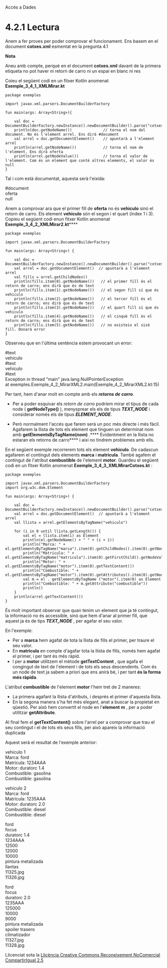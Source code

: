 Accés a Dades

 
# 4.2.1 Lectura

Anem a fer proves per poder comprovar el funcionament. Ens basem en el
document **cotxes.xml** esmentat en la pregunta 4.1

**Nota**

Aneu amb compte, perquè en el document **cotxes.xml** davant de la primera
etiqueta no pot haver ni retorn de carro ni un espai en blanc ni res

Coieu el següent codi en un fitxer Kotlin anomenat
**Exemple_3_4_1_XMLMirar.kt**

    
    
    package exemples
    
    import javax.xml.parsers.DocumentBuilderFactory
    
    fun main(args: Array<String>){
    
        val doc = DocumentBuilderFactory.newInstance().newDocumentBuilder().parse("cotxes.xml")
        println(doc.getNodeName())     			// torna el nom del document. No és l'element arrel. Ens dirà #document
        val arrel = doc.getDocumentElement()	// apuntarà a l'element arrel
        println(arrel.getNodeName())			// torna el nom de l'element. Ens dirà oferta
        println(arrel.getNodeValue())			// torna el valor de l'element. Com és un element que conté altres elements, el valor és null
    }

Tal i com està documentat, aquesta serà l'eixida:

#document  
oferta  
null

Anem a comprovar ara que el primer fill de **oferta** no és **vehiculo** sinó
el retorn de carro. Els element **vehiculo** són el segon i el quart (índex 1
i 3). Copieu el següent codi enun fitxer Kotlin anomenat
**Exemple_3_4_2_XMLMirar2.kt******

    
    
    package exemples
    
    import javax.xml.parsers.DocumentBuilderFactory
    
    fun main(args: Array<String>) {
    
        val doc = DocumentBuilderFactory.newInstance().newDocumentBuilder().parse("cotxes.xml")
        val arrel = doc.getDocumentElement()  // apuntarà a l'element arrel
        val fills = arrel.getChildNodes()
        println(fills.item(0).getNodeName())   // el primer fill és el retorn de carro; ens dirà que és de text
        println(fills.item(1).getNodeName())   // el segon fill sí que és vehiculo
        println(fills.item(2).getNodeName())   // el tercer fill és el retorn de carro; ens dirà que és de text
        println(fills.item(3).getNodeName())   // el quart fill sí que és vehiculo
        println(fills.item(4).getNodeName())   // el cinquè fill és el retorn de carro; ens dirà que és de text
        println(fills.item(5).getNodeName())   // no existeix el sisè fill. Donarà error
    }

Observeu que en l'última sentència estem provocant un error:

#text  
vehiculo  
#text  
vehiculo  
#text  
Exception in thread "main" java.lang.NullPointerException  
at exemples.Exemple_4_2_MirarXML2.main(Exemple_4_2_MirarXML2.kt:15)

Per tant, hem d'anar molt en compte amb els _**retorns de carro**_.

  * Per a poder esquivar els _retorn de carro_ podríem mirar el tipus de cada node ( **getNodeType()** ), menysprear els els de tipus  _**TEXT_NODE**_ i considerar només els de tipus  _**ELEMENT_NODE**_.

  * Però normalment l'accés que farem serà un poc més directe i més fàcil. Agafarem la llista de tots els element que tinguen un determinat nom amb **getElementsByTagName(_nom_)** .**** Evidentment en la llista no estaran els retorns de carro**** i així no tindrem problemes amb ells.

En el següent exemple recorrerem tots els element **vehiculo**. De cadascun
agafarem el contingut dels elements **marca** i **matricula**. També agafem el
contingut de l'atribut **combustible** de l'element **motor**. Guardeu el
següent codi en un fitxer Kotlin anomenat **Exemple_3_4_3_XMLMirarCotxes.kt**
:

    
    
    package exemples
    
    import javax.xml.parsers.DocumentBuilderFactory
    import org.w3c.dom.Element
    
    fun main(args: Array<String>) {
    
        val doc = DocumentBuilderFactory.newInstance().newDocumentBuilder().parse("cotxes.xml")
        val arrel = doc.getDocumentElement()  // apuntarà a l'element arrel
        val llista = arrel.getElementsByTagName("vehiculo")
    
        for (i in 0 until llista.getLength()) {
            val el = llista.item(i) as Element
            println(el.getNodeName() + " " + (i + 1))
            println("Marca: " + el.getElementsByTagName("marca").item(0).getChildNodes().item(0).getNodeValue())
            println("Matrícula: " + el.getElementsByTagName("matricula").item(0).getFirstChild().getNodeValue())
            println("Motor: " + el.getElementsByTagName("motor").item(0).getTextContent())
            println("Combustible: " + el.getElementsByTagName("motor").item(0).getAttributes().item(0).getNodeValue())
            val m = el . getElementsByTagName ("motor").item(0) as Element
            println("Combustible: " + m.getAttribute("combustible"))
            println()
        }
        println(arrel.getTextContent())
    }

És molt important observar que quan tenim un element que ja té contingut, la
informació no és accessible, sinó que hem d'anar al primer fill, que aquest ja
és de tips  _**TEXT_NODE**_ , per agafar el seu valor.

En l'exemple:

  * Per a **marca** hem agafat de tota la llista de fills el primer, per traure el seu valor.
  * En **matricula** en compte d'agafar tota la llista de fills, només hem agafat el primer, i per tant és més ràpid.
  * I per a **motor** utilitzem el mètode **getTextContent** , que agafa el congingut de text de l'element i de tots els seus descendents. Com és un node de text ja sabem a priori que ens anirà bé, i per tant **és la forma més ràpida**.

L'atribut **combustible** de l'element **motor** l'hem tret de 2 maneres:

  * La primera agafant la llista d'atributs, i després el primer d'aquesta llista.
  * En la segona manera s'ha fet més elegant, anat a buscar la propietat en qüestió. Per això hem convertit el node en l'**element** **m** , per a poder utilitzar **getAttribute**.

Al final fem el **getTextContent()** sobre l'arrel per a comprovar que trau el
seu contingut i el de tots els seus fills, per això apareix la informació
duplicada

Aquest serà el resultat de l'exemple anterior:

vehiculo 1  
Marca: ford  
Matrícula: 1234AAA  
Motor: duratorc 1.4  
Combustible: gasolina  
Combustible: gasolina  
  
vehiculo 2  
Marca: ford  
Matrícula: 1235AAA  
Motor: duratorc 2.0  
Combustible: diesel  
Combustible: diesel  
  
  
  
ford  
focus  
duratorc 1.4  
1234AAA  
12500  
12000  
10000  
pintura metalizada  
llantas  
11325.jpg  
11326.jpg  
  
  
ford  
focus  
duratorc 2.0  
1235AAA  
125000  
10000  
9000  
pintura metalizada  
spoiler trasero  
climatizador  
11327.jpg  
11328.jpg  
  
  

Llicenciat sota la  [Llicència Creative Commons Reconeixement NoComercial
CompartirIgual 2.5](http://creativecommons.org/licenses/by-nc-sa/2.5/)

